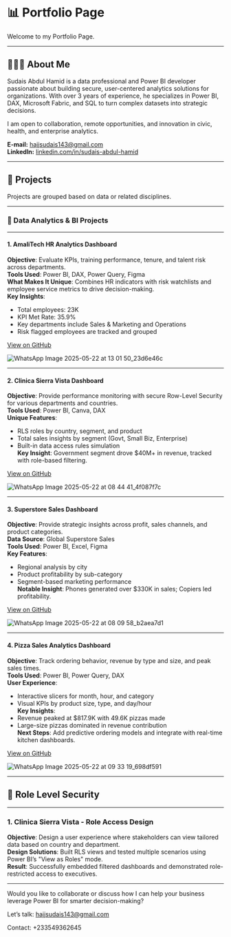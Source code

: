 # 📊 Portfolio Page

Welcome to my Portfolio Page.

---

## 👨🏽‍💼 About Me

Sudais Abdul Hamid is a data professional and Power BI developer passionate about building secure, user-centered analytics solutions for organizations. With over 3 years of experience, he specializes in Power BI, DAX, Microsoft Fabric, and SQL to turn complex datasets into strategic decisions.

I am open to collaboration, remote opportunities, and innovation in civic, health, and enterprise analytics.

**E-mail:** hajjsudais143@gmail.com  
**LinkedIn:** [linkedin.com/in/sudais-abdul-hamid](https://linkedin.com/in/sudais-abdul-hamid)

---

## 📁 Projects

Projects are grouped based on data or related disciplines.

---

### 🧠 Data Analytics & BI Projects

---

#### 1. **AmaliTech HR Analytics Dashboard**
**Objective**: Evaluate KPIs, training performance, tenure, and talent risk across departments.  
**Tools Used**: Power BI, DAX, Power Query, Figma  
**What Makes It Unique**: Combines HR indicators with risk watchlists and employee service metrics to drive decision-making.  
**Key Insights**:
- Total employees: 23K
- KPI Met Rate: 35.9%
- Key departments include Sales & Marketing and Operations
- Risk flagged employees are tracked and grouped

[View on GitHub](https://github.com/Sudais143/amalitech-hr-dashboard)


![WhatsApp Image 2025-05-22 at 13 01 50_23d6e46c](https://github.com/user-attachments/assets/1289301f-5754-4e1c-a8bd-1802ab88d90a)

---


#### 2. **Clinica Sierra Vista Dashboard**
**Objective**: Provide performance monitoring with secure Row-Level Security for various departments and countries.  
**Tools Used**: Power BI, Canva, DAX  
**Unique Features**:
- RLS roles by country, segment, and product
- Total sales insights by segment (Govt, Small Biz, Enterprise)
- Built-in data access rules simulation  
**Key Insight**: Government segment drove $40M+ in revenue, tracked with role-based filtering.

[View on GitHub](https://github.com/Sudais143/clinica-sierra-vista-dashboard)

![WhatsApp Image 2025-05-22 at 08 44 41_4f087f7c](https://github.com/user-attachments/assets/fee4d632-dc60-4bc1-897b-ee5134579715)

---

#### 3. **Superstore Sales Dashboard**
**Objective**: Provide strategic insights across profit, sales channels, and product categories.  
**Data Source**: Global Superstore Sales  
**Tools Used**: Power BI, Excel, Figma  
**Key Features**:
- Regional analysis by city
- Product profitability by sub-category
- Segment-based marketing performance  
**Notable Insight**: Phones generated over $330K in sales; Copiers led profitability.

[View on GitHub](https://github.com/Sudais143/superstore-sales-dashboard)

![WhatsApp Image 2025-05-22 at 08 09 58_b2aea7d1](https://github.com/user-attachments/assets/7404b97e-938a-416d-bff8-f1fde0e5bec8)

---
#### 4. **Pizza Sales Analytics Dashboard**
**Objective**: Track ordering behavior, revenue by type and size, and peak sales times.  
**Tools Used**: Power BI, Power Query, DAX  
**User Experience**:
- Interactive slicers for month, hour, and category
- Visual KPIs by product size, type, and day/hour  
**Key Insights**:
- Revenue peaked at $817.9K with 49.6K pizzas made
- Large-size pizzas dominated in revenue contribution  
**Next Steps**: Add predictive ordering models and integrate with real-time kitchen dashboards.

[View on GitHub](https://github.com/Sudais143/pizza-sales-analytics-dashboard)

![WhatsApp Image 2025-05-22 at 09 33 19_698df591](https://github.com/user-attachments/assets/e2937f82-eb34-4d7a-91fa-081a383caacd)

---

## 📱 Role Level Security

---

### 1. **Clinica Sierra Vista - Role Access Design**
**Objective**: Design a user experience where stakeholders can view tailored data based on country and department.  
**Design Solutions**: Built RLS views and tested multiple scenarios using Power BI’s "View as Roles" mode.  
**Result**: Successfully embedded filtered dashboards and demonstrated role-restricted access to executives.

---

Would you like to collaborate or discuss how I can help your business leverage Power BI for smarter decision-making?

Let’s talk: [hajjsudais143@gmail.com](mailto:hajjsudais143@gmail.com)


Contact: +233549362645
